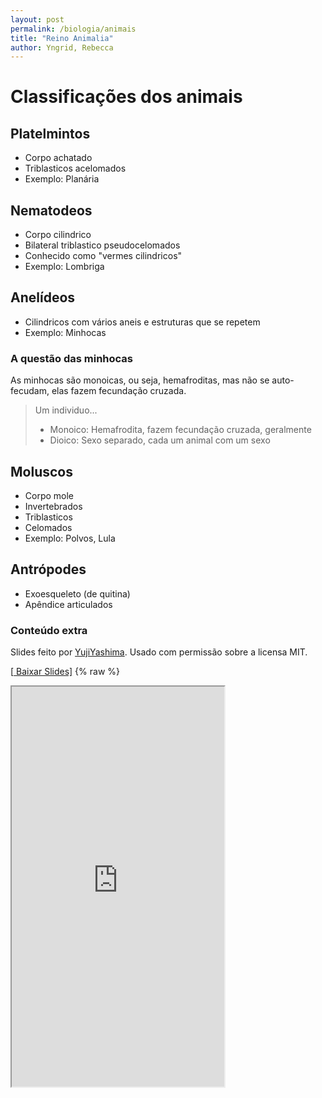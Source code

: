 ```yaml
---
layout: post
permalink: /biologia/animais
title: "Reino Animalia"
author: Yngrid, Rebecca
---
```


# Classificações dos animais
## Platelmintos
- Corpo achatado
- Triblasticos acelomados
- Exemplo: Planária

## Nematodeos
- Corpo cilindrico
- Bilateral triblastico pseudocelomados
- Conhecido como "vermes cilindricos"
- Exemplo: Lombriga

## Anelídeos
- Cilindricos com vários aneis e estruturas que se repetem
- Exemplo: Minhocas

### A questão das minhocas
As minhocas são monoicas, ou seja, hemafroditas, mas não se auto-fecudam, elas fazem fecundação cruzada.

> Um individuo...
> - Monoico: Hemafrodita, fazem fecundação cruzada, geralmente
> - Dioico: Sexo separado, cada um animal com um sexo

## Moluscos
- Corpo mole
- Invertebrados
- Triblasticos
- Celomados
- Exemplo: Polvos, Lula

## Antrópodes
- Exoesqueleto (de quitina)
- Apêndice articulados

### Conteúdo extra
Slides feito por [YujiYashima](https://github.com/YujiYashima/Arthropoda). Usado com permissão sobre a licensa MIT.

[\[<i class="fa-solid fa-file-powerpoint"></i> Baixar Slides\]](https://github.com/YujiYashima/Arthropoda/raw/main/slides/artropodes.pdf)
{% raw %}
<iframe src="https://drive.google.com/viewerng/viewer?embedded=true&url=https://github.com/YujiYashima/Arthropoda/raw/main/slides/artropodes.pdf" width="340" height="640" allow="autoplay" id="resize">
{% endraw %}

## Insetos
- Cabeça, Torax, abdome
- 3 pares de pernas
- 1 par de antenas
- Asas
- Exemplo: Besouros, moscas

## Aracnídeos
- Cefalotorax + abdome
- 4 pares
- Não tem anteas
- Exemplo: Aranha, escorpião

## Crustaceos
- Cefalotorax + abdome
- 5 pares
- 2 pares de antenas
- Podem ter pinças
- Exemplo: Camarão

## Quilopodes
- Cabeça, tronco (achatados)
- 1 par de pernas por segmento
- 1 par de antenas
- Exemplo: Lacaia

## Diplopodes
- Cabeça, tronco (esfericos)
- 1 par de pernas por segmento
- 1 par de antenas
- Exemplo: Piolho de cobra

## Cnidarios
- Sistema nervoso difuso
- Digestão intracelular (polipos ou medusas)
- Fixos ou não
- Exemplo: agua viva

## Equinodermos
- Marinhos
- Sistema ambulacrorio (triblasticos, celomados, deuterosmados. O bob esponja é seu primo)
- Exemplo: Estrela-**do-mar**, pepino-**do-mar**



